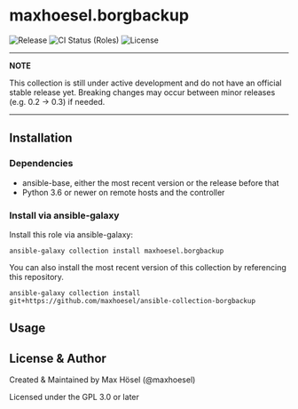 # maxhoesel.borgbackup

![Release](https://img.shields.io/github/v/release/maxhoesel/ansible-collection-borgbackup)
![CI Status (Roles)](https://img.shields.io/github/workflow/status/maxhoesel/ansible-collection-borgbackup/CI%20Roles/main)
![License](https://img.shields.io/github/license/maxhoesel/ansible-collection-borgbackup)

---
**NOTE**

This collection is still under active development and do not have an official stable release yet.
Breaking changes may occur between minor releases (e.g. 0.2 -> 0.3) if needed.

---

## Installation

### Dependencies

- ansible-base, either the most recent version or the release before that
- Python 3.6 or newer on remote hosts and the controller

### Install via ansible-galaxy

Install this role via ansible-galaxy:

`ansible-galaxy collection install maxhoesel.borgbackup`

You can also install the most recent version of this collection by referencing this repository.

`ansible-galaxy collection install git+https://github.com/maxhoesel/ansible-collection-borgbackup`

## Usage

## License & Author

Created & Maintained by Max Hösel (@maxhoesel)

Licensed under the GPL 3.0 or later
